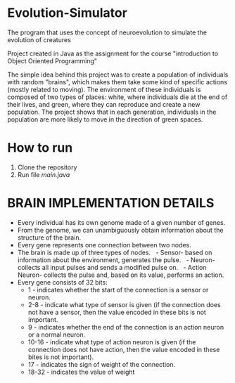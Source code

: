 # Evolution-Simulator
The program that uses the concept of neuroevolution to simulate the evolution of creatures

Project created in Java as the assignment for the course "introduction to Object Oriented Programming"

The simple idea behind this project was to create a population of individuals with random "brains", which makes them take some kind of specific actions (mostly related to
moving). The environment of these individuals is composed of two types of places: white, where individuals die at the end of their lives, and green, where they can reproduce
and create a new population. The project shows that in each generation, individuals in the population are more likely to move in the direction of green spaces.


# How to run
1. Clone the repository
2. Run file *main.java*


# BRAIN IMPLEMENTATION DETAILS
- Every individual has its own genome made of a given number of genes.
- From the genome, we can unambiguously obtain information about the structure of the brain.
- Every gene represents one connection between two nodes.
- The brain is made up of three types of nodes.
  - Sensor- based on information about the environment, generates the pulse.
  - Neuron- collects all input pulses and sends a modified pulse on.
  - Action Neuron- collects the pulse and, based on its value, performs an action.
- Every gene consists of 32 bits:
  - 1 - indicates whether the start of the connection is a sensor or neuron.
  - 2-8 - indicate what type of sensor is given (if the connection does not have a sensor, then the value encoded in these bits is not important.
  - 9 - indicates whether the end of the connection is an action neuron or a normal neuron.
  - 10-16 - indicate what type of action neuron is given (if the connection does not have action, then the value encoded in these bites is not important).
  - 17 - indicates the sign of weight of the connection.
  - 18-32 - indicates the value of weight
  
  
  

